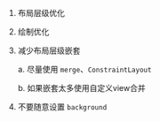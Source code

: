 1. 布局层级优化
2. 绘制优化


1. 减少布局层级嵌套

   a. 尽量使用 `merge`、`ConstraintLayout`

   b. 如果嵌套太多使用自定义view合并
2. 不要随意设置 `background`